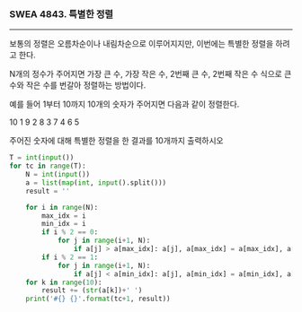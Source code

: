 ### SWEA 4843. 특별한 정렬

---

보통의 정렬은 오름차순이나 내림차순으로 이루어지지만, 이번에는 특별한 정렬을 하려고 한다.

N개의 정수가 주어지면 가장 큰 수, 가장 작은 수, 2번째 큰 수, 2번째 작은 수 식으로 큰 수와 작은 수를 번갈아 정렬하는 방법이다.

예를 들어 1부터 10까지 10개의 숫자가 주어지면 다음과 같이 정렬한다.
 

10 1 9 2 8 3 7 4 6 5

주어진 숫자에 대해 특별한 정렬을 한 결과를 10개까지 출력하시오

```python
T = int(input())
for tc in range(T):
    N = int(input())
    a = list(map(int, input().split()))
    result = ''

    for i in range(N):
        max_idx = i
        min_idx = i
        if i % 2 == 0:
            for j in range(i+1, N):
                if a[j] > a[max_idx]: a[j], a[max_idx] = a[max_idx], a[j]
        if i % 2 == 1:
            for j in range(i+1, N):
                if a[j] < a[min_idx]: a[j], a[min_idx] = a[min_idx], a[j]
    for k in range(10):
        result += (str(a[k])+' ')
    print('#{} {}'.format(tc+1, result))
```

